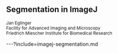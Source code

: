 ## Segmentation in ImageJ

<small>Jan Eglinger</small><br>
<small>Facility for Advanced Imaging and Microscopy</small><br>
<small>Friedrich Miescher Institute for Biomedical Research</small>

---?include=imagej-segmentation.md
